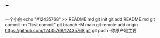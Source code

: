 # -
一个小白
echo "#12435768" >> README.md 
git init 
git add README.md 
git commit -m "first commit" 
git branch -M main 
git remote add origin https://github.com/12435768/12435768.git
 git push -你原产地主要

